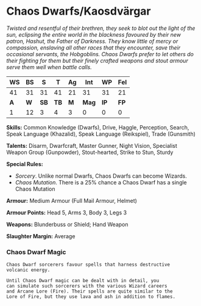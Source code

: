 # Chaos Dwarfs/Kaosdvärgar

_Twisted and resentful of their brethren, they seek to blot out the light of the sun, eclipsing the entire world in the 
blackness favoured by their new patron, Hashut, the Father of Darkness. They know little of mercy or compassion, 
enslaving all other races that they encounter, save their occasional servants, the Hobgoblins. Chaos Dwarfs prefer to 
let others do their fighting for them but their finely crafted weapons and stout armour serve them well when battle calls._

|**WS**|**BS**|**S**|**T**|**Ag**|**Int**|**WP**|**Fel**|
|--|--|-|-|--|---|--|---|
|41|31|31|41|21|31|31|21|
|**A**|**W**|**SB**|**TB**|**M**|**Mag**|**IP**|**FP**|
|1|12|3|4|3|0|0|0|

**Skills:** Common Knowledge (Dwarfs), Drive, Haggle,
Perception, Search, Speak Language (Khazalid), Speak
Language (Reikspiel), Trade (Gunsmith)

**Talents:** Disarm, Dwarfcraft, Master Gunner, Night Vision, Specialist Weapon Group (Gunpowder), Stout-hearted, 
Strike to Stun, Sturdy

**Special Rules:**
* _Sorcery_. Unlike normal Dwarfs, Chaos Dwarfs can
become Wizards.
* _Chaos Mutation_. There is a 25% chance a Chaos
Dwarf has a single Chaos Mutation

**Armour:** Medium Armour (Full Mail Armour, Helmet)

**Armour Points:** Head 5, Arms 3, Body 3, Legs 3

**Weapons:** Blunderbuss or Shield; Hand Weapon

**Slaughter Margin:** Average

### Chaos Dwarf Magic
```
Chaos Dwarf sorcerers favour spells that harness destructive
volcanic energy.

Until Chaos Dwarf magic can be dealt with in detail, you
can simulate such sorcerers with the various Wizard careers
and Arcane Lore (Fire). Their spells are quite similar to the
Lore of Fire, but they use lava and ash in addition to flames.
```